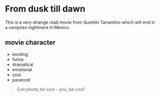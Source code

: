 # From dusk till dawn
This is a very strange road movie from Quentin Tarrantino which will end in a vampires nightmare in Mexico.
## movie character
* exciting
* funny
* dramatical
* emotional
* cool
* paranoid



> Everybody be cool - you, be cool!
